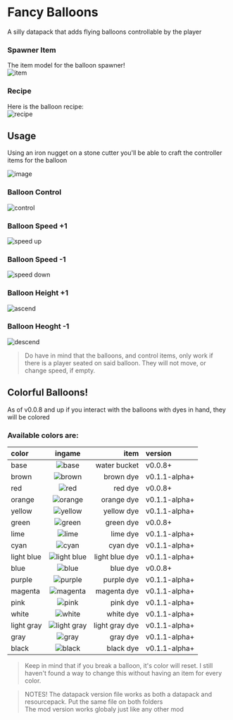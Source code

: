 # Fancy Balloons

A silly datapack that adds flying balloons controllable by the player

### Spawner Item

The item model for the balloon spawner!<br/>
![item](/readme-assets/icon.png)

### Recipe

Here is the balloon recipe:<br/>
![recipe](/readme-assets/recipe.png)

## Usage

Using an iron nugget on a stone cutter you'll be able to craft the controller items for the balloon

![image](/readme-assets/stonecutter.png)

### Balloon Control

![control](/readme-assets/control.png)

### Balloon Speed +1

![speed up](/readme-assets/speedup.png)

### Balloon Speed -1

![speed down](/readme-assets/speeddown.png)

### Balloon Height +1

![ascend](/readme-assets/ascend.png)

### Balloon Heoght -1

![descend](/readme-assets/descend.png)

> Do have in mind that the balloons, and control items, only work if there is a player seated on said balloon.
> They will not move, or change speed, if empty.

## Colorful Balloons!

As of v0.0.8 and up if you interact with the balloons with dyes in hand, they will be colored

### Available colors are:

| color      |                    ingame                    |           item | version       |
| :--------- | :------------------------------------------: | -------------: | :------------ |
| base       |       ![base](/readme-assets/base.png)       |   water bucket | v0.0.8+       |
| brown      |      ![brown](/readme-assets/brown.png)      |      brown dye | v0.1.1-alpha+ |
| red        |        ![red](/readme-assets/red.png)        |        red dye | v0.0.8+       |
| orange     |     ![orange](/readme-assets/orange.png)     |     orange dye | v0.1.1-alpha+ |
| yellow     |     ![yellow](/readme-assets/yellow.png)     |     yellow dye | v0.1.1-alpha+ |
| green      |      ![green](/readme-assets/green.png)      |      green dye | v0.0.8+       |
| lime       |       ![lime](/readme-assets/lime.png)       |       lime dye | v0.1.1-alpha+ |
| cyan       |       ![cyan](/readme-assets/cyan.png)       |       cyan dye | v0.1.1-alpha+ |
| light blue | ![light blue](/readme-assets/light_blue.png) | light blue dye | v0.1.1-alpha+ |
| blue       |       ![blue](/readme-assets/blue.png)       |       blue dye | v0.0.8+       |
| purple     |     ![purple](/readme-assets/purple.png)     |     purple dye | v0.1.1-alpha+ |
| magenta    |    ![magenta](/readme-assets/magenta.png)    |    magenta dye | v0.1.1-alpha+ |
| pink       |       ![pink](/readme-assets/pink.png)       |       pink dye | v0.1.1-alpha+ |
| white      |      ![white](/readme-assets/white.png)      |      white dye | v0.1.1-alpha+ |
| light gray | ![light gray](/readme-assets/light_gray.png) | light gray dye | v0.1.1-alpha+ |
| gray       |       ![gray](/readme-assets/gray.png)       |       gray dye | v0.1.1-alpha+ |
| black      |      ![black](/readme-assets/black.png)      |      black dye | v0.1.1-alpha+ |

> Keep in mind that if you break a balloon, it's color will reset. I still haven't found a way to change this without having an item for every color.

> NOTES!
> The datapack version file works as both a datapack and resourcepack.
> Put the same file on both folders <br />
> The mod version works globaly just like any other mod

